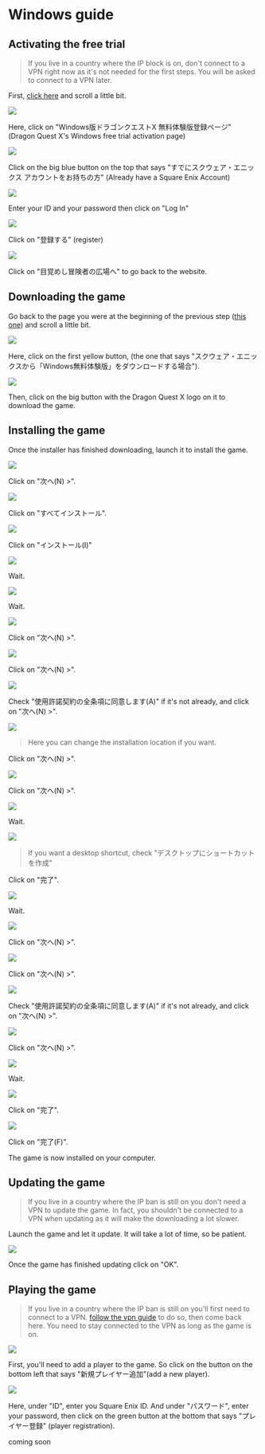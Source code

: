 # Windows guide

## Activating the free trial
>If you live in a country where the IP block is on, don't connect to a VPN right now as it's not needed for the first steps. You will be asked to connect to a VPN later.

First, [click here](https://hiroba.dqx.jp/sc/public/playguide/wintrial_1_normal) and scroll a little bit.

![](win1.png)

Here, click on "Windows版ドラゴンクエストX 無料体験版登録ページ" (Dragon Quest X's Windows free trial activation page)

![](win2.png)

Click on the big blue button on the top that says "すでにスクウェア・エニックス アカウントをお持ちの方" (Already have a Square Enix Account)

![](acc1.png)

Enter your ID and your password then click on "Log In"

![](win3.png)

Click on "登録する" (register)

![](win4.png)

Click on "目覚めし冒険者の広場へ" to go back to the website.

## Downloading the game

Go back to the page you were at the beginning of the previous step ([this one](https://hiroba.dqx.jp/sc/public/playguide/wintrial_1_normal)) and scroll a little bit.

![](win5.png)

Here, click on the first yellow button, (the one that says "スクウェア・エニックスから「Windows無料体験版」をダウンロードする場合").

![](win6.png)

Then, click on the big button with the Dragon Quest X logo on it to download the game.

## Installing the game

Once the installer has finished downloading, launch it to install the game.

![](Screenshot(85).png)

Click on "次へ(N) >".

![](Screenshot(86).png)

Click on "すべてインストール".

![](Screenshot(87).png)

Click on "インストール(I)"

![](Screenshot(88).png)

Wait.

![](Screenshot(89).png)

Wait.

![](Screenshot(90).png)

Click on "次へ(N) >".

![](Screenshot(91).png)

Click on "次へ(N) >".

![](Screenshot(92).png)

Check "使用許諾契約の全条項に同意します(A)" if it's not already, and click on "次へ(N) >".

![](Screenshot(93).png)

>Here you can change the installation location if you want.

Click on "次へ(N) >".


![](Screenshot(94).png)

Click on "次へ(N) >".

![](Screenshot(95).png)

Wait.

![](Screenshot(96).png)

>If you want a desktop shortcut, check "デスクトップにショートカットを作成"

Click on "完了".

![](Screenshot(97).png)

Wait.

![](Screenshot(98).png)

Click on "次へ(N) >".

![](Screenshot(99).png)

Click on "次へ(N) >".

![](Screenshot(100).png)

Check "使用許諾契約の全条項に同意します(A)" if it's not already, and click on "次へ(N) >".

![](Screenshot(101).png)

Click on "次へ(N) >".

![](Screenshot(102).png)

Wait.

![](Screenshot(103).png)

Click on "完了".

![](Screenshot(104).png)

Click on "完了(F)".

The game is now installed on your computer.

## Updating the game

>If you live in a country where the IP ban is still on you don't need a VPN to update the game. In fact, you shouldn't be connected to a VPN when updating as it will make the downloading a lot slower.

Launch the game and let it update. It will take a lot of time, so be patient.

![](win7.png)

Once the game has finished updating click on "OK".

## Playing the game

>If you live in a country where the IP ban is still on you'll first need to connect to a VPN. <a href="#/vpn" target="_blank">follow the vpn guide</a> to do so, then come back here. You need to stay connected to the VPN as long as the game is on.

![](win8.png)

First, you'll need to add a player to the game. So click on the button on the bottom left that says "新規プレイヤー追加"(add a new player).

![](win9.png)

Here, under "ID", enter you Square Enix ID. And under "パスワード", enter your password, then click on the green button at the bottom that says "プレイヤー登録" (player registration).

coming soon